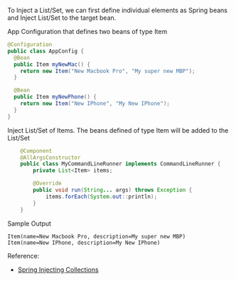 To Inject a List/Set, we can first define individual elements as Spring beans and Inject List/Set to the target bean.

App Configuration that defines two beans of type Item
```java
@Configuration
public class AppConfig {
  @Bean
  public Item myNewMac() {
    return new Item("New Macbook Pro", "My super new MBP");
  }

  @Bean
  public Item myNewPhone() {
    return new Item("New IPhone", "My New IPhone");
  }
}
```

Inject List/Set of Items. The beans defined of type Item will be added to the List/Set
```java
	@Component
	@AllArgsConstructor
	public class MyCommandLineRunner implements CommandLineRunner {
		private List<Item> items;

		@Override
		public void run(String... args) throws Exception {
			items.forEach(System.out::println);
		}
	}
```

Sample Output
```
Item(name=New Macbook Pro, description=My super new MBP)
Item(name=New IPhone, description=My New IPhone)
```


Reference:
- [Spring Injecting Collections](https://www.baeldung.com/spring-injecting-collections)